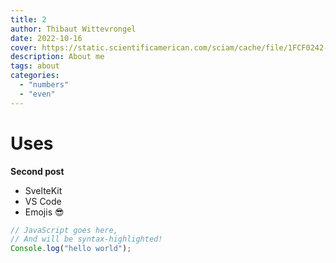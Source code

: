 ```yaml
---
title: 2
author: Thibaut Wittevrongel
date: 2022-10-16
cover: https://static.scientificamerican.com/sciam/cache/file/1FCF0242-35AD-4E97-9558FBD4278568CD_source.jpg
description: About me
tags: about
categories: 
  - "numbers"
  - "even"
---
```


# Uses

**Second post**

- SvelteKit
- VS Code
- Emojis 😎

```js
// JavaScript goes here,
// And will be syntax-highlighted!
Console.log("hello world");
```